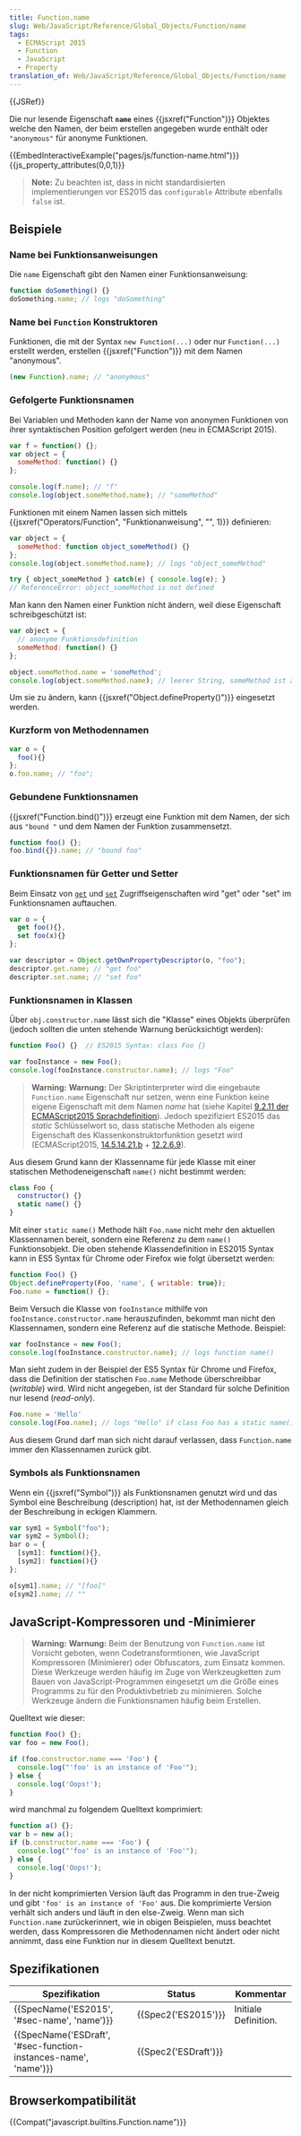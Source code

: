 ```yaml
---
title: Function.name
slug: Web/JavaScript/Reference/Global_Objects/Function/name
tags:
  - ECMAScript 2015
  - Function
  - JavaScript
  - Property
translation_of: Web/JavaScript/Reference/Global_Objects/Function/name
---
```

{{JSRef}}

Die nur lesende Eigenschaft **`name`** eines {{jsxref("Function")}} Objektes welche den Namen, der beim erstellen angegeben wurde enthält oder `"anonymous"` für anonyme Funktionen.

{{EmbedInteractiveExample("pages/js/function-name.html")}}{{js_property_attributes(0,0,1)}}

> **Note:** Zu beachten ist, dass in nicht standardisierten implementierungen vor ES2015 das `configurable` Attribute ebenfalls `false` ist.

## Beispiele

### Name bei Funktionsanweisungen

Die `name` Eigenschaft gibt den Namen einer Funktionsanweisung:

```js
function doSomething() {}
doSomething.name; // logs "doSomething"
```

### Name bei `Function` Konstruktoren

Funktionen, die mit der Syntax `new Function(...)` oder nur `Function(...)` erstellt werden, erstellen {{jsxref("Function")}} mit dem Namen "anonymous".

```js
(new Function).name; // "anonymous"
```

### Gefolgerte Funktionsnamen

Bei Variablen und Methoden kann der Name von anonymen Funktionen von ihrer syntaktischen Position gefolgert werden (neu in ECMAScript 2015).

```js
var f = function() {};
var object = {
  someMethod: function() {}
};

console.log(f.name); // "f"
console.log(object.someMethod.name); // "someMethod"
```

Funktionen mit einem Namen lassen sich mittels {{jsxref("Operators/Function", "Funktionanweisung", "", 1)}} definieren:

```js
var object = {
  someMethod: function object_someMethod() {}
};
console.log(object.someMethod.name); // logs "object_someMethod"

try { object_someMethod } catch(e) { console.log(e); }
// ReferenceError: object_someMethod is not defined
```

Man kann den Namen einer Funktion nicht ändern, weil diese Eigenschaft schreibgeschützt ist:

```js
var object = {
  // anonyme Funktionsdefinition
  someMethod: function() {}
};

object.someMethod.name = 'someMethod';
console.log(object.someMethod.name); // leerer String, someMethod ist anonym
```

Um sie zu ändern, kann {{jsxref("Object.defineProperty()")}} eingesetzt werden.

### Kurzform von Methodennamen

```js
var o = {
  foo(){}
};
o.foo.name; // "foo";
```

### Gebundene Funktionsnamen

{{jsxref("Function.bind()")}} erzeugt eine Funktion mit dem Namen, der sich aus `"bound "` und dem Namen der Funktion zusammensetzt.

```js
function foo() {};
foo.bind({}).name; // "bound foo"
```

### Funktionsnamen für Getter und Setter

Beim Einsatz von [`get`](/de/docs/Web/JavaScript/Reference/Functions/get) und [`set`](/de/docs/Web/JavaScript/Reference/Functions/set) Zugriffseigenschaften wird "get" oder "set" im Funktionsnamen auftauchen.

```js
var o = {
  get foo(){},
  set foo(x){}
};

var descriptor = Object.getOwnPropertyDescriptor(o, "foo");
descriptor.get.name; // "get foo"
descriptor.set.name; // "set foo"
```

### Funktionsnamen in Klassen

Über `obj.constructor.name` lässt sich die "Klasse" eines Objekts überprüfen (jedoch sollten die unten stehende Warnung berücksichtigt werden):

```js
function Foo() {}  // ES2015 Syntax: class Foo {}

var fooInstance = new Foo();
console.log(fooInstance.constructor.name); // logs "Foo"
```

> **Warning:** **Warnung:** Der Skriptinterpreter wird die eingebaute `Function.name` Eigenschaft nur setzen, wenn eine Funktion keine eigene Eigenschaft mit dem Namen _name_ hat (siehe Kapitel [9.2.11 der ECMAScript2015 Sprachdefinition](https://www.ecma-international.org/ecma-262/6.0/#sec-setfunctionname)). Jedoch spezifiziert ES2015 das _static_ Schlüsselwort so, dass statische Methoden als eigene Eigenschaft des Klassenkonstruktorfunktion gesetzt wird (ECMAScript2015, [14.5.14.21.b](https://www.ecma-international.org/ecma-262/6.0/#sec-runtime-semantics-classdefinitionevaluation) + [12.2.6.9](https://www.ecma-international.org/ecma-262/6.0/#sec-object-initializer-runtime-semantics-propertydefinitionevaluation)).

Aus diesem Grund kann der Klassenname für jede Klasse mit einer statischen Methodeneigenschaft `name()` nicht bestimmt werden:

```js
class Foo {
  constructor() {}
  static name() {}
}
```

Mit einer `static name()` Methode hält `Foo.name` nicht mehr den aktuellen Klassennamen bereit, sondern eine Referenz zu dem `name()` Funktionsobjekt. Die oben stehende Klassendefinition in ES2015 Syntax kann in ES5 Syntax für Chrome oder Firefox wie folgt übersetzt werden:

```js
function Foo() {}
Object.defineProperty(Foo, 'name', { writable: true});
Foo.name = function() {};
```

Beim Versuch die Klasse von `fooInstance` mithilfe von `fooInstance.constructor.name` herauszufinden, bekommt man nicht den Klassennamen, sondern eine Referenz auf die statische Methode. Beispiel:

```js
var fooInstance = new Foo();
console.log(fooInstance.constructor.name); // logs function name()
```

Man sieht zudem in der Beispiel der ES5 Syntax für Chrome und Firefox, dass die Definition der statischen `Foo.name` Methode überschreibbar (_writable_) wird. Wird nicht angegeben, ist der Standard für solche Definition nur lesend (_read-only_).

```js
Foo.name = 'Hello'
console.log(Foo.name); // logs "Hello" if class Foo has a static name() property but "Foo" if not.
```

Aus diesem Grund darf man sich nicht darauf verlassen, dass `Function.name` immer den Klassennamen zurück gibt.

### Symbols als Funktionsnamen

Wenn ein {{jsxref("Symbol")}} als Funktionsnamen genutzt wird und das Symbol eine Beschreibung (description) hat, ist der Methodennamen gleich der Beschreibung in eckigen Klammern.

```js
var sym1 = Symbol("foo");
var sym2 = Symbol();
bar o = {
  [sym1]: function(){},
  [sym2]: function(){}
};

o[sym1].name; // "[foo]"
o[sym2].name; // ""
```

## JavaScript-Kompressoren und -Minimierer

> **Warning:** **Warnung:** Beim der Benutzung von `Function.name` ist Vorsicht geboten, wenn Codetransformtionen, wie JavaScript Kompressoren (Minimierer) oder Obfuscators, zum Einsatz kommen. Diese Werkzeuge werden häufig im Zuge von Werkzeugketten zum Bauen von JavaScript-Programmen eingesetzt um die Größe eines Programms zu für den Produktivbetrieb zu minimieren. Solche Werkzeuge ändern die Funktionsnamen häufig beim Erstellen.

Quelltext wie dieser:

```js
function Foo() {};
var foo = new Foo();

if (foo.constructor.name === 'Foo') {
  console.log("'foo' is an instance of 'Foo'");
} else {
  console.log('Oops!');
}
```

wird manchmal zu folgendem Quelltext komprimiert:

```js
function a() {};
var b = new a();
if (b.constructor.name === 'Foo') {
  console.log("'foo' is an instance of 'Foo'");
} else {
  console.log('Oops!');
}
```

In der nicht komprimierten Version läuft das Programm in den true-Zweig und gibt `'foo' is an instance of 'Foo'` aus. Die komprimierte Version verhält sich anders und läuft in den else-Zweig. Wenn man sich `Function.name` zurückerinnert, wie in obigen Beispielen, muss beachtet werden, dass Kompressoren die Methodennamen nicht ändert oder nicht annimmt, dass eine Funktion nur in diesem Quelltext benutzt.

## Spezifikationen

| Spezifikation                                                                        | Status                       | Kommentar            |
| ------------------------------------------------------------------------------------ | ---------------------------- | -------------------- |
| {{SpecName('ES2015', '#sec-name', 'name')}}                             | {{Spec2('ES2015')}}     | Initiale Definition. |
| {{SpecName('ESDraft', '#sec-function-instances-name', 'name')}} | {{Spec2('ESDraft')}} |                      |

## Browserkompatibilität

{{Compat("javascript.builtins.Function.name")}}
